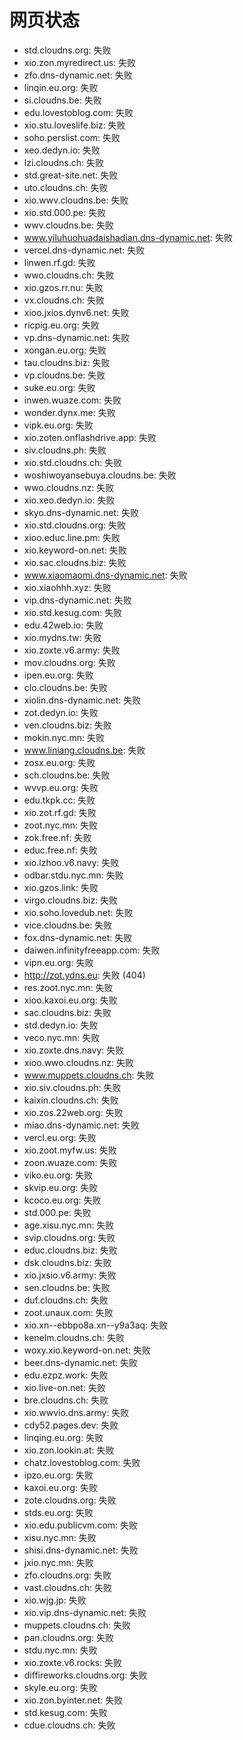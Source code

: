 # 网页状态
- std.cloudns.org: 失败
- xio.zon.myredirect.us: 失败
- zfo.dns-dynamic.net: 失败
- linqin.eu.org: 失败
- si.cloudns.be: 失败
- edu.lovestoblog.com: 失败
- xio.stu.loveslife.biz: 失败
- soho.perslist.com: 失败
- xeo.dedyn.io: 失败
- lzi.cloudns.ch: 失败
- std.great-site.net: 失败
- uto.cloudns.ch: 失败
- xio.wwv.cloudns.be: 失败
- xio.std.000.pe: 失败
- wwv.cloudns.be: 失败
- www.yiluhuohuadaishadian.dns-dynamic.net: 失败
- vercel.dns-dynamic.net: 失败
- linwen.rf.gd: 失败
- wwo.cloudns.ch: 失败
- xio.gzos.rr.nu: 失败
- vx.cloudns.ch: 失败
- xioo.jxios.dynv6.net: 失败
- ricpig.eu.org: 失败
- vp.dns-dynamic.net: 失败
- xongan.eu.org: 失败
- tau.cloudns.biz: 失败
- vp.cloudns.be: 失败
- suke.eu.org: 失败
- inwen.wuaze.com: 失败
- wonder.dynx.me: 失败
- vipk.eu.org: 失败
- xio.zoten.onflashdrive.app: 失败
- siv.cloudns.ph: 失败
- xio.std.cloudns.ch: 失败
- woshiwoyansebuya.cloudns.be: 失败
- wwo.cloudns.nz: 失败
- xio.xeo.dedyn.io: 失败
- skyo.dns-dynamic.net: 失败
- xio.std.cloudns.org: 失败
- xioo.educ.line.pm: 失败
- xio.keyword-on.net: 失败
- xio.sac.cloudns.biz: 失败
- www.xiaomaomi.dns-dynamic.net: 失败
- xio.xiaohhh.xyz: 失败
- vip.dns-dynamic.net: 失败
- xio.std.kesug.com: 失败
- edu.42web.io: 失败
- xio.mydns.tw: 失败
- xio.zoxte.v6.army: 失败
- mov.cloudns.org: 失败
- ipen.eu.org: 失败
- clo.cloudns.be: 失败
- xiolin.dns-dynamic.net: 失败
- zot.dedyn.io: 失败
- ven.cloudns.biz: 失败
- mokin.nyc.mn: 失败
- www.liniang.cloudns.be: 失败
- zosx.eu.org: 失败
- sch.cloudns.be: 失败
- wvvp.eu.org: 失败
- edu.tkpk.cc: 失败
- xio.zot.rf.gd: 失败
- zoot.nyc.mn: 失败
- zok.free.nf: 失败
- educ.free.nf: 失败
- xio.lzhoo.v6.navy: 失败
- odbar.stdu.nyc.mn: 失败
- xio.gzos.link: 失败
- virgo.cloudns.biz: 失败
- xio.soho.lovedub.net: 失败
- vice.cloudns.be: 失败
- fox.dns-dynamic.net: 失败
- daiwen.infinityfreeapp.com: 失败
- vipn.eu.org: 失败
- http://zot.ydns.eu: 失败 (404)
- res.zoot.nyc.mn: 失败
- xioo.kaxoi.eu.org: 失败
- sac.cloudns.biz: 失败
- std.dedyn.io: 失败
- veco.nyc.mn: 失败
- xio.zoxte.dns.navy: 失败
- xioo.wwo.cloudns.nz: 失败
- www.muppets.cloudns.ch: 失败
- xio.siv.cloudns.ph: 失败
- kaixin.cloudns.ch: 失败
- xio.zos.22web.org: 失败
- miao.dns-dynamic.net: 失败
- vercl.eu.org: 失败
- xio.zoot.myfw.us: 失败
- zoon.wuaze.com: 失败
- viko.eu.org: 失败
- skvip.eu.org: 失败
- kcoco.eu.org: 失败
- std.000.pe: 失败
- age.xisu.nyc.mn: 失败
- svip.cloudns.org: 失败
- educ.cloudns.biz: 失败
- dsk.cloudns.biz: 失败
- xio.jxsio.v6.army: 失败
- sen.cloudns.be: 失败
- duf.cloudns.ch: 失败
- zoot.unaux.com: 失败
- xio.xn--ebbpo8a.xn--y9a3aq: 失败
- kenelm.cloudns.ch: 失败
- woxy.xio.keyword-on.net: 失败
- beer.dns-dynamic.net: 失败
- edu.ezpz.work: 失败
- xio.live-on.net: 失败
- bre.cloudns.ch: 失败
- xio.wwvio.dns.army: 失败
- cdy52.pages.dev: 失败
- linqing.eu.org: 失败
- xio.zon.lookin.at: 失败
- chatz.lovestoblog.com: 失败
- ipzo.eu.org: 失败
- kaxoi.eu.org: 失败
- zote.cloudns.org: 失败
- stds.eu.org: 失败
- xio.edu.publicvm.com: 失败
- xisu.nyc.mn: 失败
- shisi.dns-dynamic.net: 失败
- jxio.nyc.mn: 失败
- zfo.cloudns.org: 失败
- vast.cloudns.ch: 失败
- xio.wjg.jp: 失败
- xio.vip.dns-dynamic.net: 失败
- muppets.cloudns.ch: 失败
- pan.cloudns.org: 失败
- stdu.nyc.mn: 失败
- xio.zoxte.v6.rocks: 失败
- diffireworks.cloudns.org: 失败
- skyle.eu.org: 失败
- xio.zon.byinter.net: 失败
- std.kesug.com: 失败
- cdue.cloudns.ch: 失败
